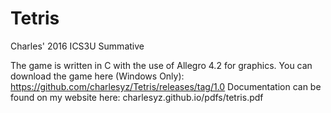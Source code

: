 # Tetris
Charles' 2016 ICS3U Summative

The game is written in C with the use of Allegro 4.2 for graphics.
You can download the game here (Windows Only): https://github.com/charlesyz/Tetris/releases/tag/1.0 
Documentation can be found on my website here: charlesyz.github.io/pdfs/tetris.pdf

